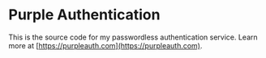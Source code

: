 # Purple Authentication

This is the source code for my passwordless authentication service. Learn
more at [https://purpleauth.com](https://purpleauth.com).